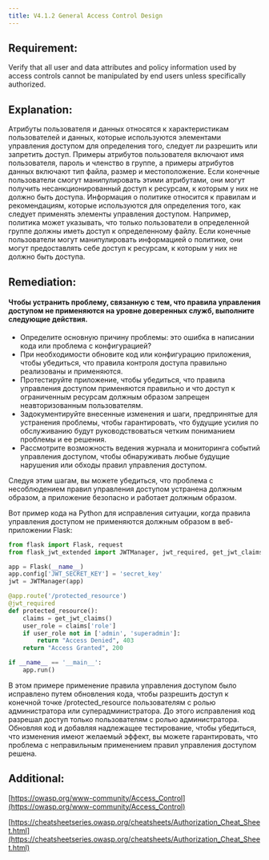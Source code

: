 ```yaml
---
title: V4.1.2 General Access Control Design
---
```




## Requirement:

Verify that all user and data attributes and policy information used by access controls cannot be manipulated by end users unless specifically authorized.

## Explanation:

Атрибуты пользователя и данных относятся к характеристикам пользователей и данных, которые используются элементами управления доступом для определения того, следует ли разрешить или запретить доступ. Примеры атрибутов пользователя включают имя пользователя, пароль и членство в группе, а примеры атрибутов данных включают тип файла, размер и местоположение. Если конечные пользователи смогут манипулировать этими атрибутами, они могут получить несанкционированный доступ к ресурсам, к которым у них не должно быть доступа. Информация о политике относится к правилам и рекомендациям, которые используются для определения того, как следует применять элементы управления доступом. Например, политика может указывать, что только пользователи в определенной группе должны иметь доступ к определенному файлу. Если конечные пользователи могут манипулировать информацией о политике, они могут предоставлять себе доступ к ресурсам, к которым у них не должно быть доступа.

## Remediation:

#### Чтобы устранить проблему, связанную с тем, что правила управления доступом не применяются на уровне доверенных служб, выполните следующие действия. 

- Определите основную причину проблемы: это ошибка в написании кода или проблема с конфигурацией? 
- При необходимости обновите код или конфигурацию приложения, чтобы убедиться, что правила контроля доступа правильно реализованы и применяются. 
- Протестируйте приложение, чтобы убедиться, что правила управления доступом применяются правильно и что доступ к ограниченным ресурсам должным образом запрещен неавторизованным пользователям. 
- Задокументируйте внесенные изменения и шаги, предпринятые для устранения проблемы, чтобы гарантировать, что будущие усилия по обслуживанию будут руководствоваться четким пониманием проблемы и ее решения. 
- Рассмотрите возможность ведения журнала и мониторинга событий управления доступом, чтобы обнаруживать любые будущие нарушения или обходы правил управления доступом. 


Следуя этим шагам, вы можете убедиться, что проблема с несоблюдением правил управления доступом устранена должным образом, а приложение безопасно и работает должным образом.

Вот пример кода на Python для исправления ситуации, когда правила управления доступом не применяются должным образом в веб-приложении Flask:


```python
from flask import Flask, request
from flask_jwt_extended import JWTManager, jwt_required, get_jwt_claims

app = Flask(__name__)
app.config['JWT_SECRET_KEY'] = 'secret_key'
jwt = JWTManager(app)

@app.route('/protected_resource')
@jwt_required
def protected_resource():
    claims = get_jwt_claims()
    user_role = claims['role']
    if user_role not in ['admin', 'superadmin']:
        return "Access Denied", 403
    return "Access Granted", 200

if __name__ == '__main__':
    app.run()
```


В этом примере применение правила управления доступом было исправлено путем обновления кода, чтобы разрешить доступ к конечной точке /protected_resource пользователям с ролью администратора или суперадминистратора. До этого исправления код разрешал доступ только пользователям с ролью администратора. Обновляя код и добавляя надлежащее тестирование, чтобы убедиться, что изменения имеют желаемый эффект, вы можете гарантировать, что проблема с неправильным применением правил управления доступом решена.

## Additional:

[https://owasp.org/www-community/Access_Control](https://owasp.org/www-community/Access_Control)

[https://cheatsheetseries.owasp.org/cheatsheets/Authorization_Cheat_Sheet.html](https://cheatsheetseries.owasp.org/cheatsheets/Authorization_Cheat_Sheet.html)




